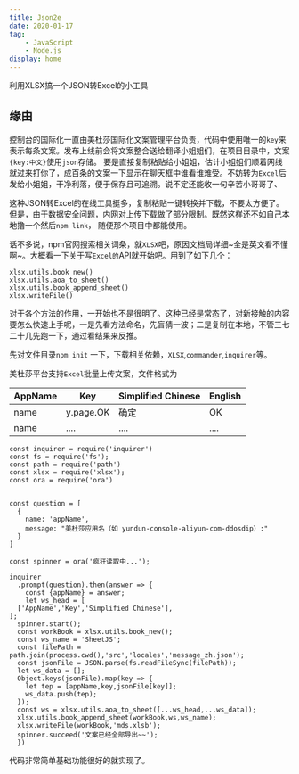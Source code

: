 ```yaml
---
title: Json2e
date: 2020-01-17
tag: 
	- JavaScript 
	- Node.js
display: home
---
```


利用XLSX搞一个JSON转Excel的小工具

<!-- more -->

## 缘由
  控制台的国际化一直由美杜莎国际化文案管理平台负责，代码中使用唯一的`key`来表示每条文案。发布上线前会将文案整合送给翻译小姐姐们，在项目目录中，文案`{key:中文}`使用`json`存储。
要是直接复制粘贴给小姐姐，估计小姐姐们顺着网线就过来打你了，成百条的文案一下显示在聊天框中谁看谁难受。不妨转为`Excel`后发给小姐姐，干净利落，便于保存且可追溯。说不定还能收一句辛苦小哥哥了、

这种JSON转Excel的在线工具挺多，复制粘贴一键转换并下载，不要太方便了。但是，由于数据安全问题，内网对上传下载做了部分限制。既然这样还不如自己本地撸一个然后`npm link`，
随便那个项目中都能使用。

话不多说，npm官网搜索相关词条，就`XLSX`吧，原因文档局详细~全是英文看不懂啊~。大概看一下关于写`Excel的`API就开始吧。用到了如下几个：
``` JS
xlsx.utils.book_new()
xlsx.utils.aoa_to_sheet()
xlsx.utils.book_append_sheet()
xlsx.writeFile()
```
对于各个方法的作用，一开始也不是很明了。这种已经是常态了，对新接触的内容要怎么快速上手呢，一是先看方法命名，先盲猜一波；二是复制在本地，不管三七二十几先跑一下，通过看结果来反推。

先对文件目录`npm init` 一下，下载相关依赖，`XLSX`,`commander`,`inquirer`等。

美杜莎平台支持`Excel`批量上传文案，文件格式为

|  AppName | Key | Simplified Chinese | English |
|  ----  | ----  | ---- | ---- |
| name  | y.page.OK | 确定 | OK |
| name | .... | .... | .... |

``` JS
const inquirer = require('inquirer')
const fs = require('fs');
const path = require('path')
const xlsx = require('xlsx');
const ora = require('ora')


const question = [
  {
    name: 'appName',
    message: "美杜莎应用名（如 yundun-console-aliyun-com-ddosdip）:"
  }
]

const spinner = ora('疯狂读取中...');

inquirer
  .prompt(question).then(answer => {
    const {appName} = answer;
    let ws_head = [
  ['AppName','Key','Simplified Chinese'],
];
  spinner.start();
  const workBook = xlsx.utils.book_new();
  const ws_name = 'SheetJS';
  const filePath = path.join(process.cwd(),'src','locales','message_zh.json');
  const jsonFile = JSON.parse(fs.readFileSync(filePath));
  let ws_data = [];
  Object.keys(jsonFile).map(key => {
    let tep = [appName,key,jsonFile[key]];
    ws_data.push(tep);
  });
  const ws = xlsx.utils.aoa_to_sheet([...ws_head,...ws_data]);
  xlsx.utils.book_append_sheet(workBook,ws,ws_name);
  xlsx.writeFile(workBook,'mds.xlsb');
  spinner.succeed('文案已经全部导出~~');
  })

```
代码非常简单基础功能很好的就实现了。

